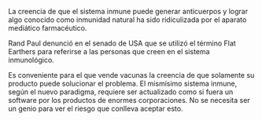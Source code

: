 La creencia de que el sistema inmune puede generar anticuerpos y lograr algo conocido como inmunidad natural ha sido ridiculizada por el aparato mediático farmacéutico. 

Rand Paul denunció en el senado de USA que se utilizó el término Flat Earthers para referirse a las personas que creen en el sistema inmunológico. 

Es conveniente para el que vende vacunas la creencia de que solamente su producto puede solucionar el problema. El mismísimo sistema inmune, según el nuevo paradigma, requiere ser actualizado como si fuera un software por los productos de enormes corporaciones. No se necesita ser un genio para ver el riesgo que conlleva aceptar esto. 

